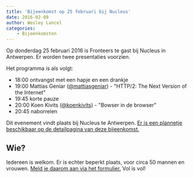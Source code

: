 ```yaml
---
title: 'Bijeenkomst op 25 februari bij Nucleus'
date: 2016-02-08
author: Wesley Lancel
categories:
    - Bijeenkomsten
---
```


Op donderdag 25 februari 2016 is Fronteers te gast bij Nucleus in Antwerpen. Er worden twee presentaties voorzien.

Het programma is als volgt:

-   18:00 ontvangst met een hapje en een drankje
-   19:00 Mattias Geniar ([@mattiasgeniar](https://github.com/mattiasgeniar)) - "HTTP/2: The Next Version of the Internet"
-   19:45 korte pauze
-   20:00 Koen Kivits ([@koenkivits](https://github.com/koenkivits)) - "Bowser in de browser"
-   20:45 naborrelen

Dit evenement vindt plaats bij Nucleus te Antwerpen. [Er is een plannetje beschikbaar op de detailpagina van deze bijeenkomst.](/bijeenkomsten/2016/nucleus)

## Wie?

Iedereen is welkom. Er is echter beperkt plaats, voor circa 50 mannen en vrouwen. [Meld je daarom aan via het formulier.](/bijeenkomsten/2016/nucleus#formulier-1) Vol is vol!
